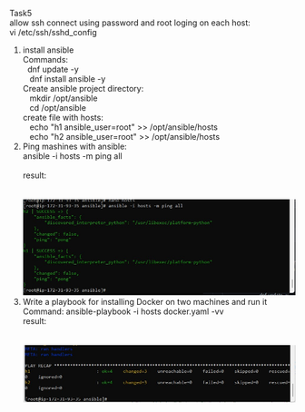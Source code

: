 Task5  
allow ssh connect using password and root loging on each host:  
vi /etc/ssh/sshd_config  
  
1. install ansible  
  Commands:  
      &nbsp;&nbsp;dnf update -y   
     &nbsp;&nbsp; dnf install ansible -y  
  Create ansible project directory:  
     &nbsp;&nbsp;  mkdir /opt/ansible  
      &nbsp;&nbsp; cd /opt/ansible  
  create file with hosts:    
     &nbsp;&nbsp;  echo "h1 ansible_user=root" >> /opt/ansible/hosts  
    &nbsp;&nbsp;   echo "h2 ansible_user=root" >> /opt/ansible/hosts  
2. Ping mashines with ansible:  
      ansible -i hosts -m ping all  
       &nbsp;&nbsp;  
    result:  
     &nbsp;&nbsp;  
     &nbsp;&nbsp;![Alt text](/Task5/screenshots/ansible_ping.jpg?raw=true "Title")  
3. Write a playbook for installing Docker on two machines and run it  
 Command: ansible-playbook -i hosts docker.yaml -vv  
 result:  
     &nbsp;&nbsp;  
     &nbsp;&nbsp;![Alt text](/Task5/screenshots/docker_install.jpg?raw=true "Title") 
